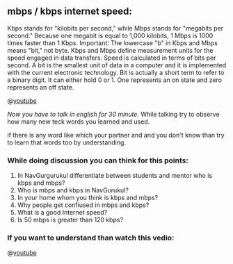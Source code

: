

## mbps / kbps internet speed:
Kbps stands for "kilobits per second," while Mbps stands for "megabits per second." Because one megabit is equal to 1,000 kilobits, 1 Mbps is 1000 times faster than 1 Kbps. Important: The lowercase "b" in Kbps and Mbps means "bit," not byte.
Kbps and Mbps define measurement units for the speed engaged in data transfers. Speed is calculated in terms of bits per second. A bit is the smallest unit of data in a computer and it is implemented with the current electronic technology. Bit is actually a short term to refer to a binary digit. It can either hold 0 or 1. One represents an on state and zero represents an off state.

@[youtube](hdIhkwJgh7g)

*Now you have to talk in english for 30 minute.*
While talking try to observe how many new teck words you learned and used.

if there is any word like which your partner and and you don't know than try to learn that words too by understanding.

### While doing discussion you can think for this points:
1. In NavGurgurukul differentiate between students and mentor who is kbps and mbps?
2. Who is mbps and kbps in NavGurukul?
3. In your home whom you think is kbps and mbps?
4. Why people get confiused in mbps and kbps?
5. What is a good Internet speed?
6. Is 50 mbps is greater than 120 kbps?

### If you want to understand than watch this vedio:
@[youtube](E9o2FlF1P5A)
